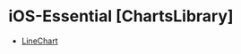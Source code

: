 # iOS-Essential [ChartsLibrary]

 - [LineChart](https://github.com/sumon-sarker/iOS-Essential/blob/ChartsLibrary/BarChartView.swift)
